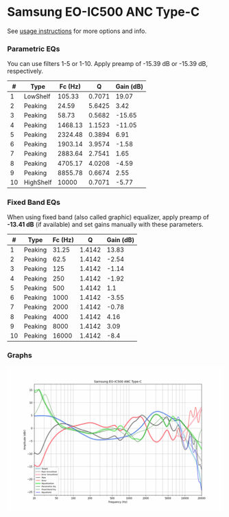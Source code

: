 # Samsung EO-IC500 ANC Type-C
See [usage instructions](https://github.com/jaakkopasanen/AutoEq#usage) for more options and info.

### Parametric EQs
You can use filters 1-5 or 1-10. Apply preamp of -15.39 dB or -15.39 dB, respectively.

|   # | Type      |   Fc (Hz) |      Q |   Gain (dB) |
|-----|-----------|-----------|--------|-------------|
|   1 | LowShelf  |    105.33 | 0.7071 |       19.07 |
|   2 | Peaking   |     24.59 | 5.6425 |        3.42 |
|   3 | Peaking   |     58.73 | 0.5682 |      -15.65 |
|   4 | Peaking   |   1468.13 | 1.1523 |      -11.05 |
|   5 | Peaking   |   2324.48 | 0.3894 |        6.91 |
|   6 | Peaking   |   1903.14 | 3.9574 |       -1.58 |
|   7 | Peaking   |   2883.64 | 2.7541 |        1.65 |
|   8 | Peaking   |   4705.17 | 4.0208 |       -4.59 |
|   9 | Peaking   |   8855.78 | 0.6674 |        2.55 |
|  10 | HighShelf |  10000    | 0.7071 |       -5.77 |

### Fixed Band EQs
When using fixed band (also called graphic) equalizer, apply preamp of **-13.41 dB** (if available) and set gains manually with these parameters.

|   # | Type    |   Fc (Hz) |      Q |   Gain (dB) |
|-----|---------|-----------|--------|-------------|
|   1 | Peaking |     31.25 | 1.4142 |       13.83 |
|   2 | Peaking |     62.5  | 1.4142 |       -2.54 |
|   3 | Peaking |    125    | 1.4142 |       -1.14 |
|   4 | Peaking |    250    | 1.4142 |       -1.92 |
|   5 | Peaking |    500    | 1.4142 |        1.1  |
|   6 | Peaking |   1000    | 1.4142 |       -3.55 |
|   7 | Peaking |   2000    | 1.4142 |       -0.78 |
|   8 | Peaking |   4000    | 1.4142 |        4.16 |
|   9 | Peaking |   8000    | 1.4142 |        3.09 |
|  10 | Peaking |  16000    | 1.4142 |       -8.4  |

### Graphs
![](./Samsung%20EO-IC500%20ANC%20Type-C.png)
